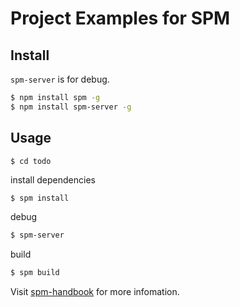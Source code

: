 # Project Examples for SPM

## Install

`spm-server` is for debug.

```bash
$ npm install spm -g
$ npm install spm-server -g
```

## Usage

```bash
$ cd todo
```

install dependencies

```
$ spm install
```

debug

```bash
$ spm-server
```

build

```bash
$ spm build
```

Visit [spm-handbook](http://sorrycc.gitbooks.io/spm-handbook/content/) for more infomation.

